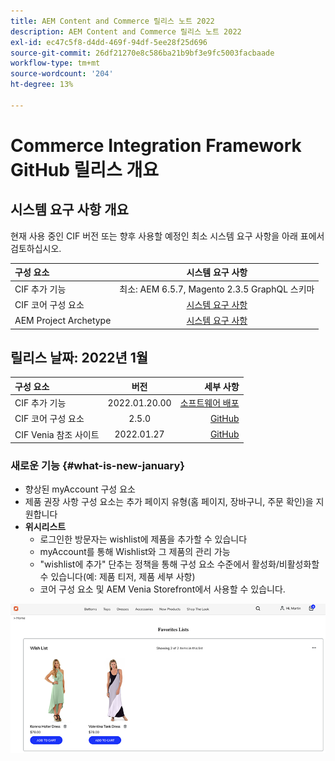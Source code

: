```yaml
---
title: AEM Content and Commerce 릴리스 노트 2022
description: AEM Content and Commerce 릴리스 노트 2022
exl-id: ec47c5f8-d4dd-469f-94df-5ee28f25d696
source-git-commit: 26df21270e8c586ba21b9bf3e9fc5003facbaade
workflow-type: tm+mt
source-wordcount: '204'
ht-degree: 13%

---
```


# Commerce Integration Framework GitHub 릴리스 개요

## 시스템 요구 사항 개요

현재 사용 중인 CIF 버전 또는 향후 사용할 예정인 최소 시스템 요구 사항을 아래 표에서 검토하십시오.

| 구성 요소 | 시스템 요구 사항 |
|:-------|:-----:|
| CIF 추가 기능 | 최소: AEM 6.5.7, Magento 2.3.5 GraphQL 스키마 |
| CIF 코어 구성 요소 | [시스템 요구 사항](https://github.com/adobe/aem-core-cif-components/blob/master/VERSIONS.md) |
| AEM Project Archetype | [시스템 요구 사항](https://github.com/adobe/aem-project-archetype/blob/master/VERSIONS.md) |

## 릴리스 날짜: 2022년 1월

| 구성 요소 | 버전 | 세부 사항 |
|:-------|:-----:|---------------------:|
| CIF 추가 기능 | 2022.01.20.00 | [소프트웨어 배포](https://experience.adobe.com/#/downloads/content/software-distribution/en/aem.html?package=%2Fcontent%2Fsoftware-distribution%2Fen%2Fdetails.html%2Fcontent%2Fdam%2Faem%2Fpublic%2Faem-commerce-addon-65-2022.01.20.00.zip) |
| CIF 코어 구성 요소 | 2.5.0 | [GitHub](https://github.com/adobe/aem-core-cif-components/releases/tag/core-cif-components-reactor-2.5.0) |
| CIF Venia 참조 사이트 | 2022.01.27 | [GitHub](https://github.com/adobe/aem-cif-guides-venia/releases/tag/venia-2022.01.27) |

### 새로운 기능 {#what-is-new-january}

* 향상된 myAccount 구성 요소
* 제품 권장 사항 구성 요소는 추가 페이지 유형(홈 페이지, 장바구니, 주문 확인)을 지원합니다
* **위시리스트**
   * 로그인한 방문자는 wishlist에 제품을 추가할 수 있습니다
   * myAccount를 통해 Wishlist와 그 제품의 관리 가능
   * &quot;wishlist에 추가&quot; 단추는 정책을 통해 구성 요소 수준에서 활성화/비활성화할 수 있습니다(예: 제품 티저, 제품 세부 사항)
   * 코어 구성 요소 및 AEM Venia Storefront에서 사용할 수 있습니다.

![위시리스트](/help/assets/CIF/wishlist.png)

